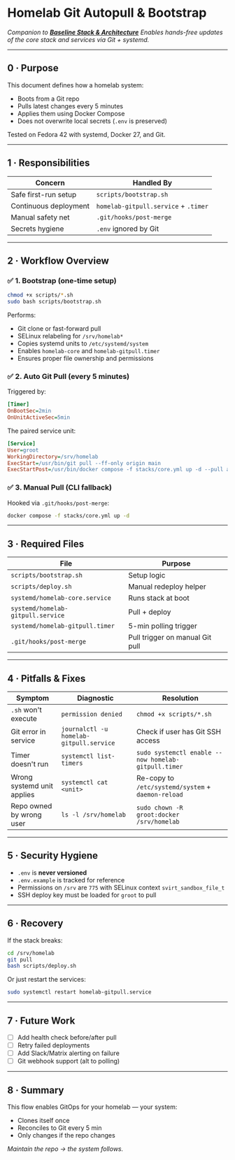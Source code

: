 # Homelab Git Autopull & Bootstrap

_Companion to [**Baseline Stack & Architecture**](./README.md)_
_Enables hands-free updates of the core stack and services via Git + systemd._

---

## 0 · Purpose

This document defines how a homelab system:

- Boots from a Git repo
- Pulls latest changes every 5 minutes
- Applies them using Docker Compose
- Does not overwrite local secrets (`.env` is preserved)

Tested on Fedora 42 with systemd, Docker 27, and Git.

---

## 1 · Responsibilities

| Concern               | Handled By                           |
| --------------------- | ------------------------------------ |
| Safe first-run setup  | `scripts/bootstrap.sh`               |
| Continuous deployment | `homelab-gitpull.service` + `.timer` |
| Manual safety net     | `.git/hooks/post-merge`              |
| Secrets hygiene       | `.env` ignored by Git                |

---

## 2 · Workflow Overview

### ✅ 1. **Bootstrap (one-time setup)**

```bash
chmod +x scripts/*.sh
sudo bash scripts/bootstrap.sh
```

Performs:

- Git clone or fast-forward pull
- SELinux relabeling for `/srv/homelab*`
- Copies systemd units to `/etc/systemd/system`
- Enables `homelab-core` and `homelab-gitpull.timer`
- Ensures proper file ownership and permissions

### ✅ 2. **Auto Git Pull (every 5 minutes)**

Triggered by:

```ini
[Timer]
OnBootSec=2min
OnUnitActiveSec=5min
```

The paired service unit:

```ini
[Service]
User=groot
WorkingDirectory=/srv/homelab
ExecStart=/usr/bin/git pull --ff-only origin main
ExecStartPost=/usr/bin/docker compose -f stacks/core.yml up -d --pull always
```

### ✅ 3. **Manual Pull (CLI fallback)**

Hooked via `.git/hooks/post-merge`:

```bash
docker compose -f stacks/core.yml up -d
```

---

## 3 · Required Files

| File                              | Purpose                         |
| --------------------------------- | ------------------------------- |
| `scripts/bootstrap.sh`            | Setup logic                     |
| `scripts/deploy.sh`               | Manual redeploy helper          |
| `systemd/homelab-core.service`    | Runs stack at boot              |
| `systemd/homelab-gitpull.service` | Pull + deploy                   |
| `systemd/homelab-gitpull.timer`   | 5-min polling trigger           |
| `.git/hooks/post-merge`           | Pull trigger on manual Git pull |

---

## 4 · Pitfalls & Fixes

| Symptom                    | Diagnostic                              | Resolution                                          |
| -------------------------- | --------------------------------------- | --------------------------------------------------- |
| `.sh` won't execute        | `permission denied`                     | `chmod +x scripts/*.sh`                             |
| Git error in service       | `journalctl -u homelab-gitpull.service` | Check if user has Git SSH access                    |
| Timer doesn't run          | `systemctl list-timers`                 | `sudo systemctl enable --now homelab-gitpull.timer` |
| Wrong systemd unit applies | `systemctl cat <unit>`                  | Re-copy to `/etc/systemd/system` + `daemon-reload`  |
| Repo owned by wrong user   | `ls -l /srv/homelab`                    | `sudo chown -R groot:docker /srv/homelab`           |

---

## 5 · Security Hygiene

- `.env` is **never versioned**
- `.env.example` is tracked for reference
- Permissions on `/srv` are `775` with SELinux context `svirt_sandbox_file_t`
- SSH deploy key must be loaded for `groot` to pull

---

## 6 · Recovery

If the stack breaks:

```bash
cd /srv/homelab
git pull
bash scripts/deploy.sh
```

Or just restart the services:

```bash
sudo systemctl restart homelab-gitpull.service
```

---

## 7 · Future Work

- [ ] Add health check before/after pull
- [ ] Retry failed deployments
- [ ] Add Slack/Matrix alerting on failure
- [ ] Git webhook support (alt to polling)

---

## 8 · Summary

This flow enables GitOps for your homelab — your system:

- Clones itself once
- Reconciles to Git every 5 min
- Only changes if the repo changes

_Maintain the repo → the system follows._
